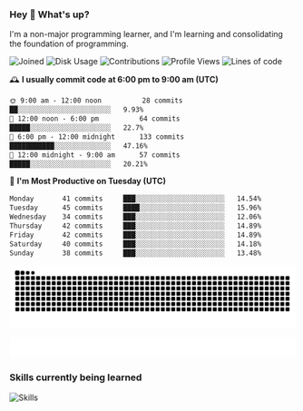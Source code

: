 ### Hey :wave: What's up?

I'm a non-major programming learner, and I'm learning and consolidating the foundation of programming.

<!--START_SECTION:waka-->
![Joined](http://img.shields.io/badge/Joined-8%20years%20ago-6D67E4?style=flat&labelColor=453C67)
![Disk Usage](http://img.shields.io/badge/Github%27s%20Storage-603.4%20MB-FD841F?style=flat&labelColor=E14D2A)
![Contributions](http://img.shields.io/badge/Contributions%20in%202024-201-7DCE13?style=flat&labelColor=2B7A0B)
![Profile Views](http://img.shields.io/badge/Profile%20Views-0-3AB4F2?style=flat&labelColor=0078AA)
![Lines of code](https://img.shields.io/badge/Lines%20of%20code-2%20Million%20Lines%20of%20code-FF8B8B?style=flat&labelColor=EB4747)

🕰️ **I usually commit code at 6:00 pm to 9:00 am (UTC)** 

```text
🌞 9:00 am - 12:00 noon          28 commits     ██░░░░░░░░░░░░░░░░░░░░░░░   9.93% 
🌆 12:00 noon - 6:00 pm          64 commits     █████░░░░░░░░░░░░░░░░░░░░   22.7% 
🌃 6:00 pm - 12:00 midnight      133 commits    ███████████░░░░░░░░░░░░░░   47.16% 
🌙 12:00 midnight - 9:00 am      57 commits     █████░░░░░░░░░░░░░░░░░░░░   20.21%
```
📅 **I'm Most Productive on Tuesday (UTC)** 

```text
Monday       41 commits     ███░░░░░░░░░░░░░░░░░░░░░░   14.54% 
Tuesday      45 commits     ████░░░░░░░░░░░░░░░░░░░░░   15.96% 
Wednesday    34 commits     ███░░░░░░░░░░░░░░░░░░░░░░   12.06% 
Thursday     42 commits     ███░░░░░░░░░░░░░░░░░░░░░░   14.89% 
Friday       42 commits     ███░░░░░░░░░░░░░░░░░░░░░░   14.89% 
Saturday     40 commits     ███░░░░░░░░░░░░░░░░░░░░░░   14.18% 
Sunday       38 commits     ███░░░░░░░░░░░░░░░░░░░░░░   13.48%
```

<!--END_SECTION:waka-->

![Snake animation](https://raw.githubusercontent.com/dirname/dirname/output/snake.svg)

![metrics](github-metrics.svg)

### Skills currently being learned

![Skills](https://skillicons.dev/icons?i=linux,rust,go,solidity,typescript,bash,git,postgres,mysql,redis,mongo,docker,kubernetes,grafana,prometheus)
